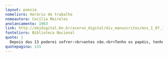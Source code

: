 ```yaml
---
layout: poesia
nomelivro: Horário de trabalho
nomeautora: Cecília Meireles
anolancamento: 1963
link: http://objdigital.bn.br/acervo_digital/div_manuscritos/mss_I_07_12_033B_n02/mss_I_07_12_033B_n02.pdf
fontelivro: Biblioteca Nacional
quote: |
  Depois das 13 poderei sofrer:<br>antes não.<br>Tenho os papéis, tenho os telefonemas,<br>tenho as obrigações à hora certa.
quotepagina: 131
---
```

